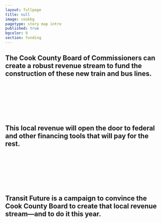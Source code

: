 ```yaml
---
layout: fullpage
title: null
image: cookbg
pagetype: story map intro
published: true
bgcolor: 0
section: funding
---
```


## The Cook County Board of Commissioners can create a robust revenue stream to fund the construction of these new train and bus lines.
<br><br><br>
<br><br><br>
## This local revenue will open the door to federal and other financing tools that will pay for the rest.
<br><br><br>
<br><br><br>
## Transit Future is a campaign to convince the Cook County Board to create that local revenue stream—and to do it this year.